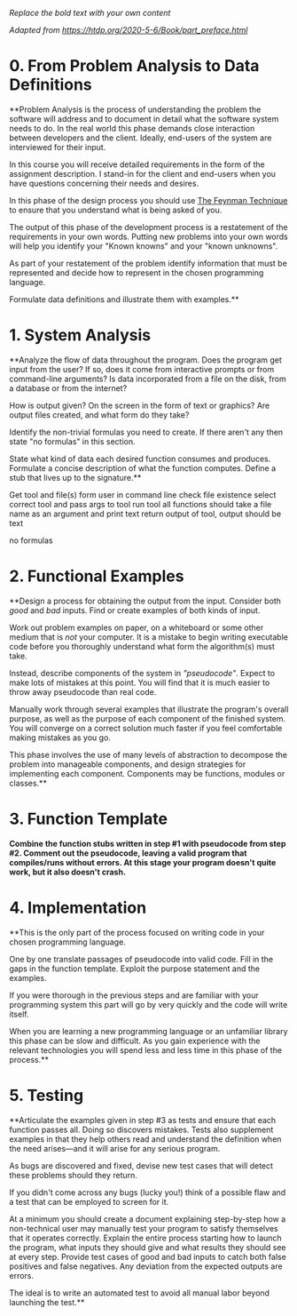 *Replace the bold text with your own content*

*Adapted from https://htdp.org/2020-5-6/Book/part_preface.html*

# 0.  From Problem Analysis to Data Definitions

**Problem Analysis is the process of understanding the problem the software
will address and to document in detail what the software system needs to do.
In the real world this phase demands close interaction between developers and
the client.  Ideally, end-users of the system are interviewed for their input.

In this course you will receive detailed requirements in the form of the
assignment description.  I stand-in for the client and end-users when you have
questions concerning their needs and desires.

In this phase of the design process you should use [The Feynman
Technique](https://www.youtube.com/watch?v=tkm0TNFzIeg) to ensure that you
understand what is being asked of you. 

The output of this phase of the development process is a restatement of the
requirements in your own words.  Putting new problems into your own words will
help you identify your "Known knowns" and your "known unknowns".

As part of your restatement of the problem identify information that must be
represented and decide how to represent in the chosen programming language.

Formulate data definitions and illustrate them with examples.**




# 1.  System Analysis

**Analyze the flow of data throughout the program.  Does the program get input
from the user?  If so, does it come from interactive prompts or from
command-line arguments?  Is data incorporated from a file on the disk, from a
database or from the internet?

How is output given?  On the screen in the form of text or graphics?  Are
output files created, and what form do they take?

Identify the non-trivial formulas you need to create.  If there aren't any then
state "no formulas" in this section.

State what kind of data each desired function consumes and produces.  Formulate
a concise description of what the function computes.  Define a stub that lives
up to the signature.**

Get tool and file(s) form user in command line
check file existence
select correct tool and pass args to tool
run tool
all functions should take a file name as an argument and print text
return output of tool, output should be text

no formulas

# 2.  Functional Examples

**Design a process for obtaining the output from the input.  Consider both *good*
and *bad* inputs.  Find or create examples of both kinds of input.

Work out problem examples on paper, on a whiteboard or some other medium that
is *not* your computer.  It is a mistake to begin writing executable code
before you thoroughly understand what form the algorithm(s) must take.

Instead, describe components of the system in *"pseudocode"*.  Expect to make
lots of mistakes at this point.  You will find that it is much easier to throw
away pseudocode than real code.  

Manually work through several examples that illustrate the program's overall
purpose, as well as the purpose of each component of the finished system.  You
will converge on a correct solution much faster if you feel comfortable making
mistakes as you go.

This phase involves the use of many levels of abstraction to decompose the
problem into manageable components, and design strategies for implementing each
component.  Components may be functions, modules or classes.**



# 3.  Function Template

**Combine the function stubs written in step #1 with pseudocode from step #2.
Comment out the pseudocode, leaving a valid program that compiles/runs without
errors.  At this stage your program doesn't quite work, but it also doesn't
crash.**


# 4.  Implementation

**This is the only part of the process focused on writing code in your chosen
programming language.

One by one translate passages of pseudocode into valid code.  Fill in the gaps
in the function template.  Exploit the purpose statement and the examples.

If you were thorough in the previous steps and are familiar with your
programming system this part will go by very quickly and the code will write
itself.

When you are learning a new programming language or an unfamiliar library this
phase can be slow and difficult.  As you gain experience with the relevant
technologies you will spend less and less time in this phase of the process.**


# 5.  Testing

**Articulate the examples given in step #3 as tests and ensure that each
function passes all.  Doing so discovers mistakes.  Tests also supplement
examples in that they help others read and understand the definition when the
need arises—and it will arise for any serious program.

As bugs are discovered and fixed, devise new test cases that will detect these
problems should they return.

If you didn't come across any bugs (lucky you!) think of a possible flaw and a
test that can be employed to screen for it.

At a minimum you should create a document explaining step-by-step how a
non-technical user may manually test your program to satisfy themselves that it
operates correctly.  Explain the entire process starting how to launch the
program, what inputs they should give and what results they should see at every
step.  Provide test cases of good and bad inputs to catch both false positives
and false negatives.  Any deviation from the expected outputs are errors.  

The ideal is to write an automated test to avoid all manual labor beyond
launching the test.**
